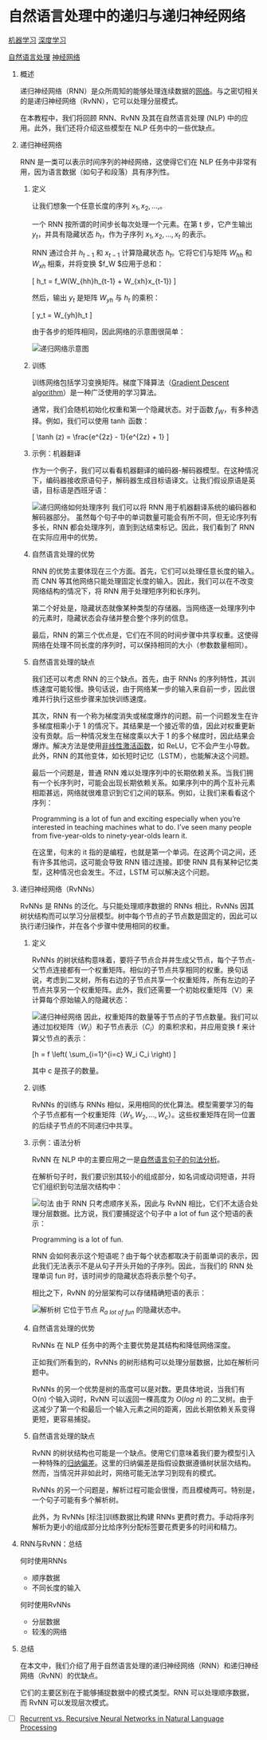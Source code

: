 # 自然语言处理中的递归与递归神经网络

[机器学习](https://www.baeldung.com/cs/category/ai/ml) [深度学习](https://www.baeldung.com/cs/category/ai/deep-learning)

[自然语言处理](https://www.baeldung.com/cs/tag/nlp) [神经网络](https://www.baeldung.com/cs/tag/neural-networks)

1. 概述

    递归神经网络（RNN）是众所周知的能够处理连续数据的[网络](https://www.baeldung.com/cs/neural-net-advantages-disadvantages)。与之密切相关的是递归神经网络（RvNN），它可以处理分层模式。

    在本教程中，我们将回顾 RNN、RvNN 及其在自然语言处理 (NLP) 中的应用。此外，我们还将介绍这些模型在 NLP 任务中的一些优缺点。

2. 递归神经网络

    RNN 是一类可以表示时间序列的神经网络，这使得它们在 NLP 任务中非常有用，因为语言数据（如句子和段落）具有序列性。

    1. 定义

        让我们想象一个任意长度的序列 $x_1, x_2, \ldots,$。

        一个 RNN 按所谓的时间步长每次处理一个元素。在第 t 步，它产生输出 $y_t$，并具有隐藏状态 $h_t$，作为子序列 $x_1, x_2, \ldots, x_t$ 的表示。

        RNN 通过合并 $h_{t-1}$ 和 $x_{t-1}$ 计算隐藏状态 $h_t$。它将它们与矩阵 $W_{hh}$ 和 $W_{xh}$ 相乘，并将变换 $f_W $应用于总和：

        \[ h_t = f_W(W_{hh}h_{t-1} + W_{xh}x_{t-1}) \]

        然后，输出 $y_t$ 是矩阵 $W_{yh}$ 与 $h_t$ 的乘积：

        \[ y_t = W_{yh}h_t \]

        由于各步的矩阵相同，因此网络的示意图很简单：

        ![递归网络示意图](pic/rnn-1.webp)
    2. 训练

        训练网络包括学习变换矩阵。梯度下降算法（[Gradient Descent algorithm](https://www.baeldung.com/cs/understanding-gradient-descent)）是一种广泛使用的学习算法。

        通常，我们会随机初始化权重和第一个隐藏状态。对于函数 $f_W$，有多种选择。例如，我们可以使用 $\tanh$ 函数：

        \[ \tanh (z) = \frac{e^{2z} - 1}{e^{2z} + 1} \]

    3. 示例：机器翻译

        作为一个例子，我们可以看看机器翻译的编码器-解码器模型。在这种情况下，编码器接收原语句子，解码器生成目标语译文。让我们假设原语是英语，目标语是西班牙语：

        ![递归网络如何处理序列](pic/example.webp)
        我们可以将 RNN 用于机器翻译系统的编码器和解码器部分。 虽然每个句子中的单词数量可能会有所不同，但无论序列有多长，RNN 都会处理序列，直到到达结束标记。因此，我们看到了 RNN 在实际应用中的优势。

    4. 自然语言处理的优势

        RNN 的优势主要体现在三个方面。首先，它们可以处理任意长度的输入。而 CNN 等其他网络只能处理固定长度的输入。因此，我们可以在不改变网络结构的情况下，将 RNN 用于处理短序列和长序列。

        第二个好处是，隐藏状态就像某种类型的存储器。当网络逐一处理序列中的元素时，隐藏状态会存储并整合整个序列的信息。

        最后，RNN 的第三个优点是，它们在不同的时间步骤中共享权重。这使得网络在处理不同长度的序列时，可以保持相同的大小（参数数量相同）。

    5. 自然语言处理的缺点

        我们还可以考虑 RNN 的三个缺点。首先，由于 RNNs 的序列特性，其训练速度可能较慢。换句话说，由于网络某一步的输入来自前一步，因此很难并行执行这些步骤来加快训练速度。

        其次，RNN 有一个称为梯度消失或梯度爆炸的问题。前一个问题发生在许多梯度相乘小于 1 的情况下。其结果是一个接近零的值，因此对权重更新没有贡献。后一种情况发生在梯度乘以大于 1 的多个梯度时，因此结果会爆炸。解决方法是使用[非线性激活函数](https://www.baeldung.com/cs/ml-nonlinear-activation-functions)，如 ReLU，它不会产生小导数。此外，RNN 的其他变体，如长短时记忆（LSTM），也能解决这个问题。

        最后一个问题是，普通 RNN 难以处理序列中的长期依赖关系。当我们拥有一个长序列时，可能会出现长期依赖关系。如果序列中的两个互补元素相距甚远，网络就很难意识到它们之间的联系。例如，让我们来看看这个序列：

        Programming is a lot of fun and exciting especially when you’re interested in teaching machines what to do. I’ve seen many people from five-year-olds to ninety-year-olds learn it.

        在这里，句末的 it 指的是编程，也就是第一个单词。在这两个词之间，还有许多其他词，这可能会导致 RNN 错过连接。即使 RNN 具有某种记忆类型，这种情况也会发生。不过，LSTM 可以解决这个问题。

3. 递归神经网络（RvNNs）

    RvNNs 是 RNNs 的泛化。与只能处理顺序数据的 RNNs 相比，RvNNs 因其树状结构而可以学习分层模型。树中每个节点的子节点数是固定的，因此可以执行递归操作，并在各个步骤中使用相同的权重。

    1. 定义

        RvNNs 的树状结构意味着，要将子节点合并并生成父节点，每个子节点-父节点连接都有一个权重矩阵。相似的子节点共享相同的权重。换句话说，考虑到二叉树，所有右边的子节点共享一个权重矩阵，所有左边的子节点共享另一个权重矩阵。此外，我们还需要一个初始权重矩阵（V）来计算每个原始输入的隐藏状态：

        ![递归神经网络](pic/rvnns-1.webp)
        因此，权重矩阵的数量等于节点的子节点数量。我们可以通过加权矩阵（$W_i$）和子节点表示（$C_i$）的乘积求和，并应用变换 f 来计算父节点的表示：

        \[h = f \left( \sum_{i=1}^{i=c} W_i C_i \right) \]

        其中 c 是孩子的数量。

    2. 训练

        RvNNs 的训练与 RNNs 相似，采用相同的优化算法。模型需要学习的每个子节点都有一个权重矩阵（$W_1, W_2, \ldots, W_c$）。这些权重矩阵在同一位置的后续子节点的不同递归中共享。

    3. 示例：语法分析

        RvNN 在 NLP 中的主要应用之一是[自然语言句子的句法分析](https://icml.cc/2011/papers/125_icmlpaper.pdf)。

        在解析句子时，我们要识别其较小的组成部分，如名词或动词短语，并将它们组织到句法层次结构中：

        ![句法](pic/parse_tree.webp)
        由于 RNN 只考虑顺序关系，因此与 RvNN 相比，它们不太适合处理分层数据。比方说，我们要捕捉这个句子中 a lot of fun 这个短语的表示：

        Programming is a lot of fun.

        RNN 会如何表示这个短语呢？由于每个状态都取决于前面单词的表示，因此我们无法表示不是从句子开头开始的子序列。因此，当我们的 RNN 处理单词 fun 时，该时间步的隐藏状态将表示整个句子。

        相比之下，RvNN 的分层架构可以存储精确短语的表示：

        ![解析树](pic/rvnn_example.webp)
        它位于节点 $R_{a\ lot\ of\ fun}$ 的隐藏状态中。

    4. 自然语言处理的优势

        RvNNs 在 NLP 任务中的两个主要优势是其结构和降低网络深度。

        正如我们所看到的，RvNNs 的树形结构可以处理分层数据，比如在解析问题中。

        RvNNs 的另一个优势是树的高度可以是对数。更具体地说，当我们有 O(n) 个输入词时，RvNN 可以返回一棵高度为 $O(log\ n)$ 的二叉树。由于这减少了第一个和最后一个输入元素之间的距离，因此长期依赖关系变得更短，更容易捕捉。

    5. 自然语言处理的缺点

        RvNN 的树状结构也可能是一个缺点。使用它们意味着我们要为模型引入一种特殊的[归纳偏差](https://www.baeldung.com/cs/ml-inductive-bias)。这里的归纳偏差是指假设数据遵循树状层次结构。然而，当情况并非如此时，网络可能无法学习到现有的模式。

        RvNNs 的另一个问题是，解析过程可能会很慢，而且模棱两可。特别是，一个句子可能有多个解析树。

        此外，为 RvNNs [标注]训练数据比构建 RNNs 更费时费力。手动将序列解析为更小的组成部分比给序列分配标签要花费更多的时间和精力。

4. RNN与RvNN：总结

    何时使用RNNs

    - 顺序数据
    - 不同长度的输入

    何时使用RvNNs

    - 分层数据
    - 较浅的网络
5. 总结

    在本文中，我们介绍了用于自然语言处理的递归神经网络（RNN）和递归神经网络（RvNN）的优缺点。

    它们的主要区别在于能够捕捉数据中的模式类型。RNN 可以处理顺序数据，而 RvNN 可以发现层次模式。

- [ ] [Recurrent vs. Recursive Neural Networks in Natural Language Processing](https://www.baeldung.com/cs/networks-in-nlp)
